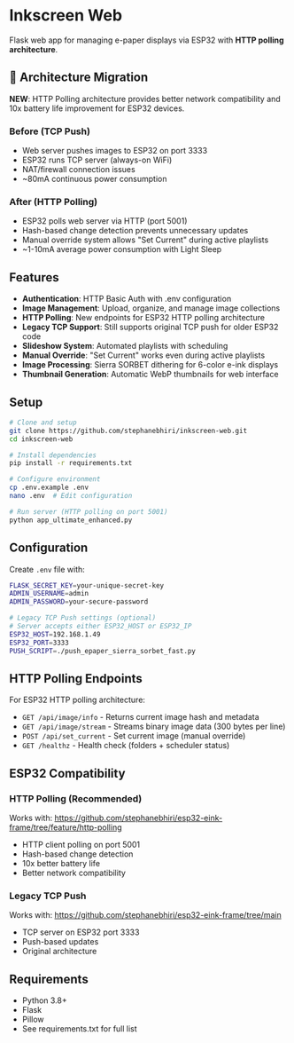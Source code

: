 # Inkscreen Web

Flask web app for managing e-paper displays via ESP32 with **HTTP polling architecture**.

## 🔄 Architecture Migration

**NEW**: HTTP Polling architecture provides better network compatibility and 10x battery life improvement for ESP32 devices.

### Before (TCP Push)
- Web server pushes images to ESP32 on port 3333
- ESP32 runs TCP server (always-on WiFi)
- NAT/firewall connection issues
- ~80mA continuous power consumption

### After (HTTP Polling) 
- ESP32 polls web server via HTTP (port 5001)
- Hash-based change detection prevents unnecessary updates  
- Manual override system allows "Set Current" during active playlists
- ~1-10mA average power consumption with Light Sleep

## Features

- **Authentication**: HTTP Basic Auth with .env configuration
- **Image Management**: Upload, organize, and manage image collections
- **HTTP Polling**: New endpoints for ESP32 HTTP polling architecture
- **Legacy TCP Support**: Still supports original TCP push for older ESP32 code
- **Slideshow System**: Automated playlists with scheduling
- **Manual Override**: "Set Current" works even during active playlists
- **Image Processing**: Sierra SORBET dithering for 6-color e-ink displays
- **Thumbnail Generation**: Automatic WebP thumbnails for web interface

## Setup

```bash
# Clone and setup
git clone https://github.com/stephanebhiri/inkscreen-web.git
cd inkscreen-web

# Install dependencies
pip install -r requirements.txt

# Configure environment
cp .env.example .env
nano .env  # Edit configuration

# Run server (HTTP polling on port 5001)
python app_ultimate_enhanced.py
```

## Configuration

Create `.env` file with:
```bash
FLASK_SECRET_KEY=your-unique-secret-key
ADMIN_USERNAME=admin
ADMIN_PASSWORD=your-secure-password

# Legacy TCP Push settings (optional)
# Server accepts either ESP32_HOST or ESP32_IP
ESP32_HOST=192.168.1.49
ESP32_PORT=3333
PUSH_SCRIPT=./push_epaper_sierra_sorbet_fast.py
```

## HTTP Polling Endpoints

For ESP32 HTTP polling architecture:

- `GET /api/image/info` - Returns current image hash and metadata
- `GET /api/image/stream` - Streams binary image data (300 bytes per line)
- `POST /api/set_current` - Set current image (manual override)
- `GET /healthz` - Health check (folders + scheduler status)

## ESP32 Compatibility

### HTTP Polling (Recommended)
Works with: https://github.com/stephanebhiri/esp32-eink-frame/tree/feature/http-polling
- HTTP client polling on port 5001
- Hash-based change detection
- 10x better battery life
- Better network compatibility

### Legacy TCP Push
Works with: https://github.com/stephanebhiri/esp32-eink-frame/tree/main  
- TCP server on ESP32 port 3333
- Push-based updates
- Original architecture

## Requirements

- Python 3.8+
- Flask
- Pillow
- See requirements.txt for full list
